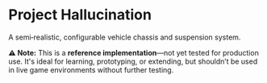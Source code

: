 <p align="center">

# Project Hallucination

A semi‑realistic, configurable vehicle chassis and suspension system.

**⚠️ Note:** This is a **reference implementation**—not yet tested for production use. It's ideal for learning, prototyping, or extending, but shouldn’t be used in live game environments without further testing.

</p>
